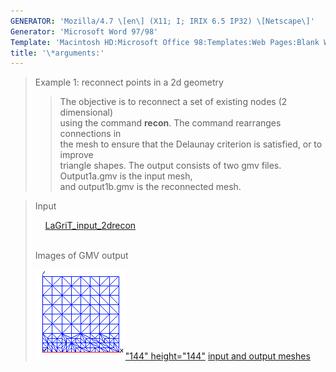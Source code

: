 ```yaml
---
GENERATOR: 'Mozilla/4.7 \[en\] (X11; I; IRIX 6.5 IP32) \[Netscape\]'
Generator: 'Microsoft Word 97/98'
Template: 'Macintosh HD:Microsoft Office 98:Templates:Web Pages:Blank Web Page'
title: '\*arguments:'
---
```


> Example 1: reconnect points in a 2d geometry
>
> > The objective is to reconnect a set of existing nodes (2
> > dimensional)\
> > using the command **recon**. The command rearranges connections in\
> > the mesh to ensure that the Delaunay criterion is satisfied, or to
> > improve\
> > triangle shapes.
> > The output consists of two gmv files. Output1a.gmv is the input
> > mesh,\
> > and output1b.gmv is the reconnected mesh.

> Input
>
>     [LaGriT\_input\_2drecon](../input_output/LaGriT_input_2drecon)\
>  
>
> Images of GMV output
>
> [![](image/image1_tn.gif)"144"
> height="144"](image/picture1.gif) [input and output
> meshes](image/picture1.gif)
